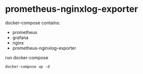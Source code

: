 # prometheus-nginxlog-exporter
docker-compose contains:<br/>
- prometheus
- grafana
- nginx
- prometheus-nginxlog-exporter

run docker-compose<br/>

<code>docker-compose up -d</code>
